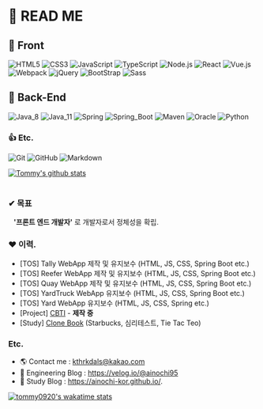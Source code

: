 # 📖 READ ME 
 
## 🎨 Front
![HTML5](https://img.shields.io/badge/HTML5-E34F26.svg?logo=HTML5&logoColor=white)
![CSS3](https://img.shields.io/badge/CSS3-1572B6.svg?logo=CSS3&logoColor=white)
![JavaScript](https://img.shields.io/badge/JavaScript-F7DF1E.svg?logo=JavaScript&logoColor=white)
![TypeScript](https://img.shields.io/badge/TypeScript-3178C6?logo=TypeScript&logoColor=white)
![Node.js](https://img.shields.io/badge/Node.js-339933?logo=Node.js&logoColor=white)
![React](https://img.shields.io/badge/React-61DAFB?logo=React&logoColor=white)
![Vue.js](https://img.shields.io/badge/Vue.js-4FC08D?logo=Vue.js&logoColor=white)
![Webpack](https://img.shields.io/badge/Webpack-8DD6F9?logo=Webpack&logoColor=white)
![jQuery](https://img.shields.io/badge/jQuery-0769AD?logo=jQuery&logoColor=white)
![BootStrap](https://img.shields.io/badge/BootStrap-7952B3?logo=BootStrap&logoColor=white)
![Sass](https://img.shields.io/badge/Sass-CC6699?logo=Sass&logoColor=white)



## 🔩 Back-End
![Java_8](https://img.shields.io/badge/java8-red?logo=java&logoColor=white)
![Java_11](https://img.shields.io/badge/java11-red?logo=java&logoColor=white)
![Spring](https://img.shields.io/badge/Spring-6DB33F.svg?logo=spring&logoColor=white)
![Spring_Boot](https://img.shields.io/badge/Spring_Boot-6DB33F.svg?logo=spring&logoColor=white)
![Maven](https://img.shields.io/badge/Maven-C71A36.svg?logo=apache-maven&logoColor=white)
![Oracle](https://img.shields.io/badge/Oracle-F80000.svg?logo=Oracle&logoColor=white)
![Python](https://img.shields.io/badge/Python-3776AB.svg?logo=Python&logoColor=white)

### 👍 Etc.
![Git](https://img.shields.io/badge/Git-F05032.svg?logo=Git&logoColor=white)
![GitHub](https://img.shields.io/badge/GitHub-181717.svg?logo=GitHub&logoColor=white)
![Markdown](https://img.shields.io/badge/Markdown-000000?logo=markdown&logoColor=white)

[![Tommy's github stats](https://github-readme-stats.vercel.app/api?username=ainochi-kor&hide_border=true&hide=contribs&count_private=true&show_icons=true)](https://github.com/anuraghazra/github-readme-stats)
<br>
<br>

### ✔ 목표
&ensp; **'프론트 엔드 개발자'** 로 개발자로서 정체성을 확립.


### ❤ 이력.
- [TOS] Tally WebApp 제작 및 유지보수 (HTML, JS, CSS, Spring Boot etc.)
- [TOS] Reefer WebApp 제작 및 유지보수 (HTML, JS, CSS, Spring Boot etc.)
- [TOS] Quay WebApp 제작 및 유지보수 (HTML, JS, CSS, Spring Boot etc.)
- [TOS] YardTruck WebApp 유지보수 (HTML, JS, CSS, Spring Boot etc.)
- [TOS] Yard WebApp 유지보수 (HTML, JS, CSS, Spring etc.)
- [Project] [CBTI](https://github.com/CBTI/Front_CBTI) - **제작 중**
- [Study] [Clone Book](https://clonebook.netlify.app/) (Starbucks, 심리테스트, Tie Tac Teo)


### Etc.
- 🌎 Contact me : kthrkdals@kakao.com
- 🌱 Engineering Blog : https://velog.io/@ainochi95
- 📖 Study Blog : https://ainochi-kor.github.io/.


[![tommy0920's wakatime stats](https://github-readme-stats.vercel.app/api/wakatime?username=tommy0920)](https://wakatime.com/@tommy0920)

<!--
**ainochi-kor/ainochi-kor** is a ✨ _special_ ✨ repository because its `README.md` (this file) appears on your GitHub profile.

Here are some ideas to get you started:
![MariaDB](https://img.shields.io/badge/MariaDB-003545.svg?logo=MariaDB&logoColor=white)
![Angular](https://img.shields.io/badge/Angular-DD0031?logo=Angular&logoColor=white)
![GraphQL](https://img.shields.io/badge/GraphQL-E10098?logo=GraphQL&logoColor=white)
![Next.js](https://img.shields.io/badge/Next.js-000000?logo=Next.js&logoColor=white)
![Svelte](https://img.shields.io/badge/Svelte-FF3E00?logo=Svelte&logoColor=white)



- 🔭 I’m currently working on ...
- 🌱 I’m currently learning ...
- 👯 I’m looking to collaborate on ...
- 🤔 I’m looking for help with ...
- 💬 Ask me about ...
- 📫 How to reach me: ...
- 😄 Pronouns: ...
- ⚡ Fun fact: ...
-->
